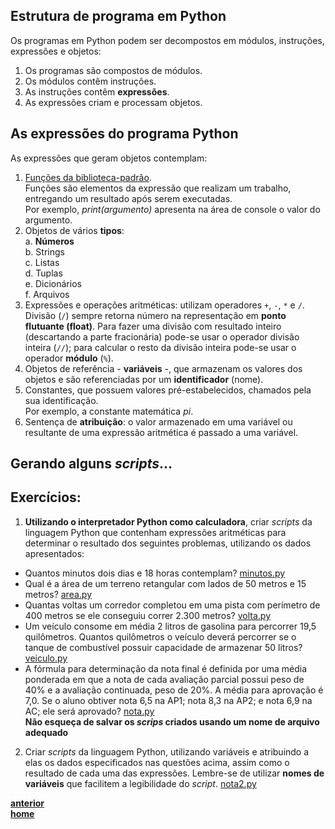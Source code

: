 ## Estrutura de programa em Python

Os programas em Python podem ser decompostos em módulos, instruções, expressões e objetos:

1. Os programas são compostos de módulos.
2. Os módulos contêm instruções.
3. As instruções contêm **expressões**.
4. As expressões criam e processam objetos.

## As expressões do programa Python

As expressões que geram objetos contemplam:

1. [Funções da biblioteca-padrão](https://docs.python.org/pt-br/3/library/functions.html).  
Funções são elementos da expressão que realizam um trabalho, entregando um resultado após serem executadas.  
Por exemplo, *print(argumento)* apresenta na área de console o valor do argumento.
3. Objetos de vários **tipos**:  
  a. **Números**  
  b. Strings  
  c. Listas  
  d. Tuplas  
  e. Dicionários  
  f. Arquivos  
3. Expressões e operações aritméticas: utilizam operadores `+`, `-`, `*` e `/`. Divisão (`/`) sempre retorna número na representação em **ponto flutuante (float)**. Para fazer uma divisão com resultado inteiro (descartando a parte fracionária) pode-se usar o operador divisão inteira (`//`); para calcular o resto da divisão inteira pode-se usar o operador **módulo** (`%`).
4. Objetos de referência - **variáveis** -, que armazenam os valores dos objetos e são referenciadas por um **identificador** (nome).
5. Constantes, que possuem valores pré-estabelecidos, chamados pela sua identificação.  
Por exemplo, a constante matemática *pi*.
6. Sentença de **atribuição**: o valor armazenado em uma variável ou resultante de uma expressão aritmética é passado a uma variável.
  
## Gerando alguns *scripts*...

## Exercícios: 
1. **Utilizando o interpretador Python como calculadora**, criar *scripts* da linguagem Python que contenham expressões aritméticas para determinar o resultado dos seguintes problemas, utilizando os dados apresentados:  
- Quantos minutos dois dias e 18 horas contemplam? [minutos.py](https://github.com/claytonjasilva/prog_exemplos/blob/main/minutos.py)  
- Qual é a área de um terreno retangular com lados de 50 metros e 15 metros? [area.py](https://github.com/claytonjasilva/prog_exemplos/blob/main/area.py)   
- Quantas voltas um corredor completou em uma pista com perímetro de 400 metros se ele conseguiu correr 2.300 metros? [volta.py](https://github.com/claytonjasilva/prog_exemplos/blob/main/volta.py)  
- Um veículo consome em média 2 litros de gasolina para percorrer 19,5 quilômetros. Quantos quilômetros o veículo deverá percorrer se o tanque de combustível possuir capacidade de armazenar 50 litros? [veiculo.py](https://github.com/claytonjasilva/prog_exemplos/blob/main/veiculo.py)  
- A fórmula para determinação da nota final é definida por uma média ponderada em que a nota de cada avaliação parcial possui peso de 40% e a avaliação continuada, peso de 20%. A média para aprovação é 7,0. Se o aluno obtiver nota 6,5 na AP1; nota 8,3 na AP2; e nota 6,9 na AC; ele será aprovado? [nota.py](https://github.com/claytonjasilva/prog_exemplos/blob/main/nota.py)  
**Não esqueça de salvar os *scrips* criados usando um nome de arquivo adequado**
2. Criar *scripts* da linguagem Python, utilizando variáveis e atribuindo a elas os dados especificados nas questões acima, assim como o resultado de cada uma das expressões. Lembre-se de utilizar **nomes de variáveis** que facilitem a legibilidade do *script*. [nota2.py](https://github.com/claytonjasilva/prog_exemplos/blob/main/nota2.py)

**[anterior](prog_replit.md)**  
**[home](https://github.com/claytonjasilva/claytonjasilva.github.io/blob/main/progPython_aulas.md)**
